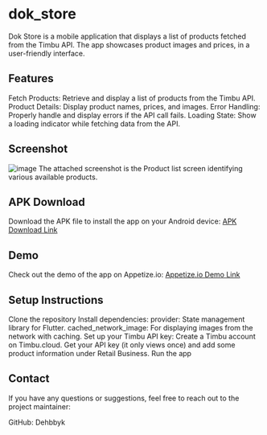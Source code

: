 # dok_store

Dok Store is a mobile application that displays a list of products fetched from the Timbu API. 
The app showcases product images and prices, in a user-friendly interface.

## Features
Fetch Products: Retrieve and display a list of products from the Timbu API.
Product Details: Display product names, prices, and images.
Error Handling: Properly handle and display errors if the API call fails.
Loading State: Show a loading indicator while fetching data from the API.

## Screenshot
![image](https://github.com/Dehbbyk/dok_store/assets/149065007/a729c619-c3d5-4dee-a2a8-a055fe665797)
The attached screenshot is the Product list screen identifying various available products.

## APK Download
Download the APK file to install the app on your Android device: [APK Download Link](https://your-apk-download-link)

## Demo
Check out the demo of the app on Appetize.io: [Appetize.io Demo Link](https://appetize.io/link-to-your-app)

## Setup Instructions
  Clone the repository
  Install dependencies:
provider: State management library for Flutter.
cached_network_image: For displaying images from the network with caching.
  Set up your Timbu API key:
Create a Timbu account on Timbu.cloud.
Get your API key (it only views once) and add some product information under Retail Business.
Run the app


## Contact
If you have any questions or suggestions, feel free to reach out to the project maintainer:

GitHub: Dehbbyk
